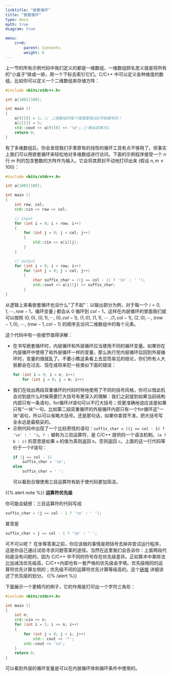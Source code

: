 ```yaml
---
linktitle: "嵌套循环"
title: "嵌套循环"
type: docs
math: true
diagram: true

menu:
    c++0:
        parent: Contents
        weight: 6
---
```


上一节的所有示例代码中我们定义的都是一维数组，一维数组顾名思义就是将所有的”小盒子“排成一排，用一个下标去索引它们。C/C++ 中可以定义各种维度的数组，比如你可以定义一个二维数组来存储方阵：

```c++
#include <bits/stdc++.h>

int a[100][100];

int main ()
{
    a[0][0] = 1; // 二维数组的每个维度都是从0开始编号的！
    a[2][3] = 5;
    std::cout << a[0][0] << '\n'; //输出结果为1
    return 0;
}
```

有了多维数组后，你会发现我们手里原有的线性的循环工具有点不够用了。但事实上我们可以用嵌套循环来轻松地对多维数组进行访问。下面的示例程序接受一个 $n$ 行 $m$ 列的包含整数的方阵作为输入，它会将其原封不动地打印出来 (假设 $n,m\leq 100$)：

```c++
#include <bits/stdc++.h>

int a[100][100];

int main ()
{
    int row, col;
    std::cin >> row >> col;

    // input
    for (int i = 0; i < row; i++)
    {
        for (int j = 0; j < col; j++)
        {
            std::cin >> a[i][j];
        }
    }

    // output
    for (int i = 0; i < row; i++)
        for (int j = 0; j < col; j++)
        {
            char suffix_char = ((j == col - 1) ? '\n' : ' ');
            std::cout << a[i][j] << suffix_char;
        }
}
```

从逻辑上来看嵌套循环也没什么“了不起”：以输出部分为例，对于每一个 $i=0,1,\cdots,row-1$，循环变量 $j$ 都会从 $0$ 循环到 $col-1$，这样在内层循环的里面我们就可以按照 $(0,0)$, $(0,1)$,$\cdots$, $(0, col-1)$, $(1, 0)$, $(1, 1)$, $\cdots$ ,$(1, col-1)$, $(2, 0)$,$\cdots$, $(row-1, 0)$, $\cdots$, $(row-1, col-1)$ 的顺序去访问二维数组中的每个元素。

这个代码中有一些细节值得讲解：

* 在书写嵌套循环时，内层循环和外层循环应当使用不同的循环变量。如果你在内层循环中使用了和外层循环一样的变量，那么执行完内层循环后回到外层循环时，变量的值就乱了。不要小瞧这条看上去显而易见的结论，你们所有人大抵都会在过去、现在或将来犯一些类似下面的错误：
    ```c++
    for (int i = 0; i < n; i++)
        for (int j = 0; j < m; i++)
    ```
* 我们在给出两段双重循环的代码时特地使用了不同的括号风格，你可以借此机会对到底什么时候需要打大括号有更深入的理解：我们之前提到如果当前结构内部只有一条语句，for循环/if语句可以不打大括号；但更准确地说应该是如果只有“一块”一句，比如第二段双重循环的外层循环内部只有一个for循环这“一块”语句，所以可以省略大括号。还是那句话，如果你拿捏不准，把大括号写全永远是最稳妥的。
* 示例代码中出现了一个比较奇怪的语句：`suffix_char = ((j == col - 1) ? '\n' : ' ')`。`? :` 被称为三目运算符，是 C/C++ 提供的一个语法机制。`(a ? b : c)` 的意思是如果 `a` 的值为真则返回 `b`，否则返回 `c`。上面的这一行代码等价于一个if语句：
    ```c++
    if (j == col - 1)
        suffix_char = '\n';
    else
        suffix_char = ' ';
    ```
    可以看到合理使用三目运算符有助于使代码更加简洁。

{{% alert note %}}
**运算符优先级**

你可能会疑惑：三目运算符的代码写成
```c++
suffix_char = (j == col - 1 ? '\n' : ' ');
```
甚至是
```c++
suffix_char = j == col - 1 ? '\n' : ' ';
```
可不可以呢？
在坐等答案之前，你应该做的事情是把括号去掉并尝试运行程序，这是你自己通过试验寻求问题答案的途径。当然在这里我们会告诉你：上面两段代码是没有问题的，因为 C/C++ 中不同的符号存在优先级差异。正如算术中乘除法比加减法优先级高，C/C++内部也有一套严格的优先级金字塔。优先级相同的运算符优先计算左侧的；优先级不同的运算符优先计算等级高的。这个[链接](https://en.cppreference.com/w/cpp/language/operator_precedence) 详细讲述了优先级的划分。
{{% /alert %}}

下面展示一个更精巧的例子，它的作用是打印出一个字符三角形：

```c++
#include <bits/stdc++.h>

int main ()
{
    int n;
    std::cin >> n;
    for (int i = 1; i <= n; i++)
    {
        for (int j = 0; j < i; j++)
            std:: cout << '*';
        std::cout << '\n';
    }
    return 0;
}
```

可以看到外层的循环变量是可以在内层循环体和循环条件中使用的。